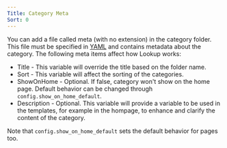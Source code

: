 ```yaml
---
Title: Category Meta
Sort: 0
---
```


 You can add a file called meta (with no extension) in the category folder. This file must be specified in [YAML](http://www.yaml.org/spec/1.2/spec.html) and contains metadata about the category. The following meta items affect how Lookup works:

 * Title - This variable will override the title based on the folder name.
 * Sort - This variable will affect the sorting of the categories.
 * ShowOnHome - Optional. If false, category won't show on the home page. Default behavior can be changed through `config.show_on_home_default`.
 * Description - Optional. This variable will provide a variable to be used in the templates, for example in the hompage, to enhance and clarify the content of the category.

 Note that `config.show_on_home_default` sets the default behavior for pages too.
